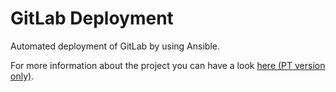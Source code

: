 # GitLab Deployment

Automated deployment of GitLab by using Ansible.

For more information about the project you can have a look [here (PT version only)](tex).
